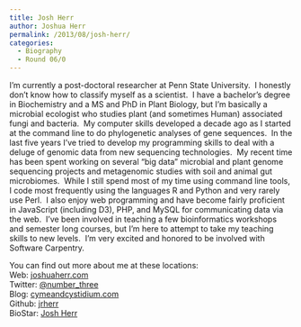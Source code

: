 ```yaml
---
title: Josh Herr
author: Joshua Herr
permalink: /2013/08/josh-herr/
categories:
  - Biography
  - Round 06/0
---
```

I’m currently a post-doctoral researcher at Penn State University.  I honestly don’t know how to classify myself as a scientist.  I have a bachelor’s degree in Biochemistry and a MS and PhD in Plant Biology, but I’m basically a microbial ecologist who studies plant (and sometimes Human) associated fungi and bacteria.  My computer skills developed a decade ago as I started at the command line to do phylogenetic analyses of gene sequences.  In the last five years I’ve tried to develop my programming skills to deal with a deluge of genomic data from new sequencing technologies.  My recent time has been spent working on several &#8220;big data&#8221; microbial and plant genome sequencing projects and metagenomic studies with soil and animal gut microbiomes.  While I still spend most of my time using command line tools, I code most frequently using the languages R and Python and very rarely use Perl.  I also enjoy web programming and have become fairly proficient in JavaScript (including D3), PHP, and MySQL for communicating data via the web.  I’ve been involved in teaching a few bioinformatics workshops and semester long courses, but I’m here to attempt to take my teaching skills to new levels.  I&#8217;m very excited and honored to be involved with Software Carpentry.

You can find out more about me at these locations:  
Web: [joshuaherr.com][1]  
Twitter: [@number_three][2]  
Blog: [cymeandcystidium.com][3]  
Github: [jrherr][4]  
BioStar: [Josh Herr][5]

 [1]: http://joshuaherr.com
 [2]: https://twitter.com/number_three
 [3]: https://cymeandcystidium.com
 [4]: https://github.com/jrherr
 [5]: http://www.biostars.org/u/1704/
